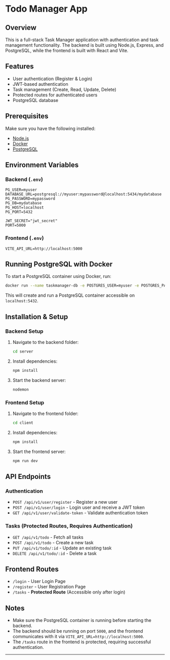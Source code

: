 # Todo Manager App

## Overview
This is a full-stack Task Manager application with authentication and task management functionality. The backend is built using Node.js, Express, and PostgreSQL, while the frontend is built with React and Vite.

## Features
- User authentication (Register & Login)
- JWT-based authentication
- Task management (Create, Read, Update, Delete)
- Protected routes for authenticated users
- PostgreSQL database

## Prerequisites
Make sure you have the following installed:
- [Node.js](https://nodejs.org/)
- [Docker](https://www.docker.com/)
- [PostgreSQL](https://www.postgresql.org/)

## Environment Variables

### Backend (`.env`)
```env
PG_USER=myuser
DATABASE_URL=postgresql://myuser:mypassword@localhost:5434/mydatabase
PG_PASSWORD=mypassword
PG_DB=mydatabase
PG_HOST=localhost
PG_PORT=5432

JWT_SECRET="jwt_secret"
PORT=5000
```

### Frontend (`.env`)
```env
VITE_API_URL=http://localhost:5000
```

## Running PostgreSQL with Docker
To start a PostgreSQL container using Docker, run:
```sh
docker run --name taskmanager-db -e POSTGRES_USER=myuser -e POSTGRES_PASSWORD=mypassword -e POSTGRES_DB=mydatabase -p 5432:5432 -d postgres
```
This will create and run a PostgreSQL container accessible on `localhost:5432`.

## Installation & Setup

### Backend Setup
1. Navigate to the backend folder:
   ```sh
   cd server
   ```
2. Install dependencies:
   ```sh
   npm install
   ```
3. Start the backend server:
   ```sh
   nodemon
   ```

### Frontend Setup
1. Navigate to the frontend folder:
   ```sh
   cd client
   ```
2. Install dependencies:
   ```sh
   npm install
   ```
3. Start the frontend server:
   ```sh
   npm run dev
   ```

## API Endpoints

### Authentication
- `POST /api/v1/user/register` - Register a new user
- `POST /api/v1/user/login` - Login user and receive a JWT token
- `GET /api/v1/user/validate-token` - Validate authentication token

### Tasks (Protected Routes, Requires Authentication)
- `GET /api/v1/todo` - Fetch all tasks
- `POST /api/v1/todo` - Create a new task
- `PUT /api/v1/todo/:id` - Update an existing task
- `DELETE /api/v1/todo/:id` - Delete a task

## Frontend Routes
- `/login` - User Login Page
- `/register` - User Registration Page
- `/tasks` - **Protected Route** (Accessible only after login)

## Notes
- Make sure the PostgreSQL container is running before starting the backend.
- The backend should be running on port `5000`, and the frontend communicates with it via `VITE_API_URL=http://localhost:5000`.
- The `/tasks` route in the frontend is protected, requiring successful authentication.



---

